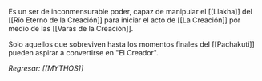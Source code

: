 Es un ser de inconmensurable poder, capaz de manipular el [[Llakha]] del [[Río Eterno de la Creación]] para iniciar el acto de [[La Creación]] por medio de las [[Varas de la Creación]].

Solo aquellos que sobreviven hasta los momentos finales del [[Pachakuti]] pueden aspirar a convertirse en "El Creador".

*Regresar: [[MYTHOS]]*